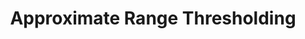 ---
title: "Approximate Range Thresholding"
authors:
- Zhuo Zhang
- Junhao Gan
- admin
- Seyed Mohammad Hussein Kazemi
- Guangyong Chen
- Fengyuan Zhu

publication_types: ["1"]
publication: In *ACM International Conference on Management of Data (SIGMOD)*
publication_short: In *SIGMOD 2022*
publishDate: "2022-03-28"

abstract: 

#tags:
#- Source Themes
featured: true

links:
- name: Code
  url: https://github.com/zhuozhang-cn/FastRTS
- name: Technical Report 
  url: https://baozhifeng.net/papers/sigmod22-rts-tr.pdf

---